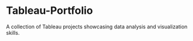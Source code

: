 # Tableau-Portfolio
A collection of Tableau projects showcasing data analysis and visualization skills.
